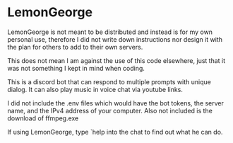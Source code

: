 # LemonGeorge
 
LemonGeorge is not meant to be distributed and instead is for my own personal use, therefore I did not write down instructions nor design it with the plan for others to add to their own servers.

This does not mean I am against the use of this code elsewhere, just that it was not something I kept in mind when coding.

This is a discord bot that can respond to multiple prompts with unique dialog. It can also play music in voice chat via youtube links.

I did not include the .env files which would have the bot tokens, the server name, and the IPv4 address of your computer. Also not included is the download of ffmpeg.exe

If using LemonGeorge, type `help into the chat to find out what he can do.
